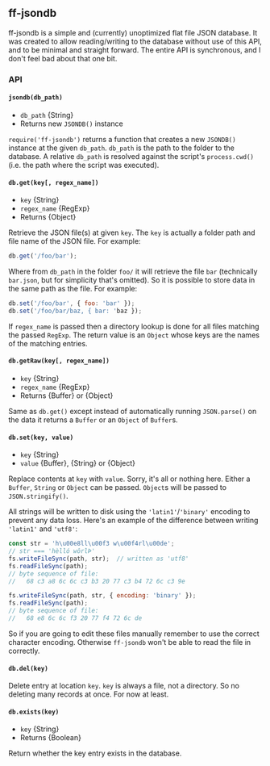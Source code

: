 ## ff-jsondb

ff-jsondb is a simple and (currently) unoptimized flat file JSON database. It
was created to allow reading/writing to the database without use of this API,
and to be minimal and straight forward. The entire API is synchronous, and I
don't feel bad about that one bit.


### API

#### `jsondb(db_path)`

* `db_path` {String}
* Returns new `JSONDB()` instance

`require('ff-jsondb')` returns a function that creates a new `JSONDB()`
instance at the given `db_path`. `db_path` is the path to the folder to the
database. A relative `db_path` is resolved against the script's `process.cwd()`
(i.e. the path where the script was executed).


#### `db.get(key[, regex_name])`

* `key` {String}
* `regex_name` {RegExp}
* Returns {Object}

Retrieve the JSON file(s) at given `key`. The `key` is actually a folder path
and file name of the JSON file. For example:

```js
db.get('/foo/bar');
```

Where from `db_path` in the folder `foo/` it will retrieve the file `bar`
(technically `bar.json`, but for simplicity that's omitted). So it is possible
to store data in the same path as the file. For example:

```js
db.set('/foo/bar', { foo: 'bar' });
db.set('/foo/bar/baz, { bar: 'baz });
```

If `regex_name` is passed then a directory lookup is done for all files
matching the passed `RegExp`. The return value is an `Object` whose keys are
the names of the matching entries.


#### `db.getRaw(key[, regex_name])`

* `key` {String}
* `regex_name` {RegExp}
* Returns {Buffer} or {Object}

Same as `db.get()` except instead of automatically running `JSON.parse()` on
the data it returns a `Buffer` or an `Object` of `Buffer`s.


#### `db.set(key, value)`

* `key` {String}
* `value` {Buffer}, {String} or {Object}

Replace contents at `key` with `value`. Sorry, it's all or nothing here. Either
a `Buffer`, `String` or `Object` can be passed. `Object`s will be passed to
`JSON.stringify()`.

All strings will be written to disk using the `'latin1'`/`'binary'` encoding
to prevent any data loss. Here's an example of the difference between writing
`'latin1'` and `'utf8'`:

```js
const str = 'h\u00e8ll\u00f3 w\u00f4rl\u00de';
// str === 'hèlló wôrlÞ'
fs.writeFileSync(path, str);  // written as 'utf8'
fs.readFileSync(path);
// byte sequence of file:
//   68 c3 a8 6c 6c c3 b3 20 77 c3 b4 72 6c c3 9e

fs.writeFileSync(path, str, { encoding: 'binary' });
fs.readFileSync(path);
// byte sequence of file:
//   68 e8 6c 6c f3 20 77 f4 72 6c de
```

So if you are going to edit these files manually remember to use the correct
character encoding. Otherwise `ff-jsondb` won't be able to read the file in
correctly.


#### `db.del(key)`

Delete entry at location `key`. `key` is always a file, not a directory. So no
deleting many records at once. For now at least.


#### `db.exists(key)`

* `key` {String}
* Returns {Boolean}

Return whether the key entry exists in the database.
